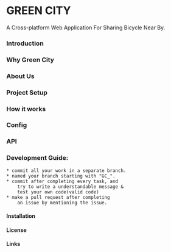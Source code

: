 # GREEN CITY
A Cross-platform Web Application For Sharing Bicycle Near By.


### Introduction

### Why Green City

### About Us

### Project Setup 

### How it works  

### Config  

### API
### Development Guide:
    * commit all your work in a separate branch.
    * named your branch starting with "GC_".
    * commit after completing every task, and 
        try to write a understandable message & 
        test your own code(valid code) 
    * make a pull request after completing 
        an issue by mentioning the issue.

#### Installation

#### License

#### Links  

